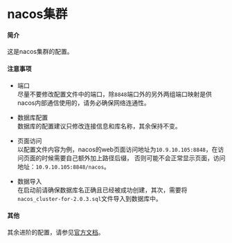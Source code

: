 # nacos集群  

#### 简介  
这是nacos集群的配置。  

#### 注意事项  
- 端口  
尽量不要修改配置文件中的端口，除`8848`端口外的另外两组端口映射是供nacos内部通信使用的，请务必确保网络连通性。  

- 数据库配置  
数据库的配置建议只修改连接信息和库名称，其余保持不变。  

- 页面访问  
以配置文件内容为例，nacos的web页面访问地址为`10.9.10.105:8848`，在访问页面的时候需要自己额外加上路径后缀，
否则可能不会正常显示页面，访问地址：`10.9.10.105:8848/nacos`。  

- 数据导入  
在启动前请确保数据库名正确且已经被成功创建，其次，需要将`nacos_cluster-for-2.0.3.sql`文件导入到数据库中。  

#### 其他  
其余进阶的配置，请参见[官方文档](https://nacos.io/)。